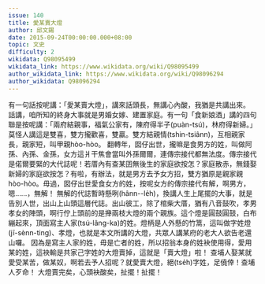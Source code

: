```yaml
---
issue: 140
title: 愛某賣大燈
author: 邱文錫
date: 2015-09-24T00:00:00.000+08:00
topic: 文史
difficulty: 2
wikidata: Q98095499
wikidata_link: https://www.wikidata.org/wiki/Q98095499
author_wikidata_link: https://www.wikidata.org/wiki/Q98096294
author_wikidata: Q98096294
---
```

有一句話按呢講：「愛某賣大燈」，講來話頭長，無講心內酸，我猶是共講出來。
話講，咱所知的終身大事就是男婚女嫁、建置家庭。有一句「食新娘酒」講的四句聯是按呢講：「兩府結親事，福氣公家有，陳府得半子(puàn-tsú)，林府得新婦。」莫怪人講這是雙喜，雙方攏歡喜，雙贏。雙方結親情(tshin-tsiânn)，互相親家長，親家短，叫甲親hòo-hòo。
翻轉年，囡仔出世，攏嘛是食男方的姓，叫做阿孫、內孫、金孫，女方這爿干焦會當叫外孫爾爾，連傳宗接代都無法度。傳宗接代是偌爾要緊的大代誌呢！若厝內有查某囝無後生的家庭欲按怎？家庭散赤，無錢娶新婦的家庭欲按怎？有啦，有辦法，就是男方去予女方招，雙方猶原是親家親hòo-hòo。毋過，囡仔出世愛食女方的姓，按呢女方的傳宗接代有解，啊男方，嗯……，無解！
無解的代誌暫時懸咧(hânn--le̍h)，換講人生上尾擺的大事，就是告別人世，出山上山頭這層代誌。出山彼工，除了棺柴大厝，猶有八音鼓吹，孝男孝女的陣頭，啊行佇上頭前的是攑兩枝大燈的兩个親族。這个燈是圓鼓圓鼓，白布繃起來，頂面寫主人家(tsú-lâng-ka)的姓。燈柄是人外懸的竹篙，這叫做字姓燈(jī-sènn-ting)、孝燈，也就是本文所講的大燈，共眾人講某府的老大人欲告老還山囉。
因為是寫主人家的姓，毋是亡者的姓，所以招翁本身的姓袂使用得，愛用某的姓，這袂輸是共家己字姓的大燈賣掉，這就是「賣大燈」啦！
查埔人娶某就愛受某苦，做某奴，啊若去予人招呢？就愛賣大燈，絕(tse̍h)字姓，足僥倖！查埔人歹命！
大燈賣完矣，心頭袂酸矣，扯擺！扯擺！